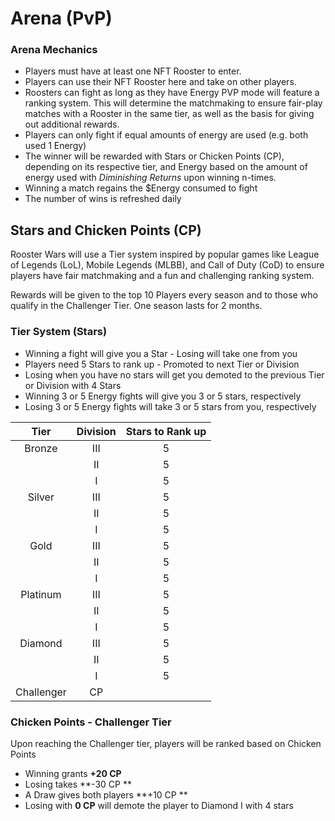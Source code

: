 # Arena (PvP)

### Arena Mechanics

* Players must have at least one NFT Rooster to enter.&#x20;
* Players can use their NFT Rooster here and take on other players.&#x20;
* Roosters can fight as long as they have Energy PVP mode will feature a ranking system. This will determine the matchmaking to ensure fair-play matches with a Rooster in the same tier, as well as the basis for giving out additional rewards.&#x20;
* Players can only fight if equal amounts of energy are used (e.g. both used 1 Energy)&#x20;
* The winner will be rewarded with Stars or Chicken Points (CP), depending on its respective tier, and Energy based on the amount of energy used with _Diminishing Returns_ upon winning n-times.
* Winning a match regains the $Energy consumed to fight
* The number of wins is refreshed daily

## Stars and Chicken Points (CP)

Rooster Wars will use a Tier system inspired by popular games like League of Legends (LoL), Mobile Legends (MLBB), and Call of Duty (CoD) to ensure players have fair matchmaking and a fun and challenging ranking system.

Rewards will be given to the top 10 Players every season and to those who qualify in the Challenger Tier. One season lasts for 2 months.

### Tier System (Stars)

* Winning a fight will give you a Star - Losing will take one from you&#x20;
* Players need 5 Stars to rank up - Promoted to next Tier or Division&#x20;
* Losing when you have no stars will get you demoted to the previous Tier or Division with 4 Stars&#x20;
* Winning 3 or 5 Energy fights will give you 3 or 5 stars, respectively&#x20;
* Losing 3 or 5 Energy fights will take 3 or 5 stars from you, respectively

|  **Tier**  | **Division** | **Stars to Rank up** |
| :--------: | :----------: | :------------------: |
|   Bronze   |      III     |           5          |
|            |      II      |           5          |
|            |       I      |           5          |
|   Silver   |      III     |           5          |
|            |      II      |           5          |
|            |       I      |           5          |
|    Gold    |      III     |           5          |
|            |      II      |           5          |
|            |       I      |           5          |
|  Platinum  |      III     |           5          |
|            |      II      |           5          |
|            |       I      |           5          |
|   Diamond  |      III     |           5          |
|            |      II      |           5          |
|            |       I      |           5          |
| Challenger |      CP      |                      |

### Chicken Points - Challenger Tier

Upon reaching the Challenger tier, players will be ranked based on Chicken Points

* Winning grants **+20 CP**&#x20;
* Losing takes **-30 CP **
* A Draw gives both players **+10 CP **
* Losing with **0 CP** will demote the player to Diamond I with 4 stars
